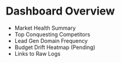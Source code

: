 # Dashboard Overview

- Market Health Summary
- Top Conquesting Competitors
- Lead Gen Domain Frequency
- Budget Drift Heatmap (Pending)
- Links to Raw Logs
